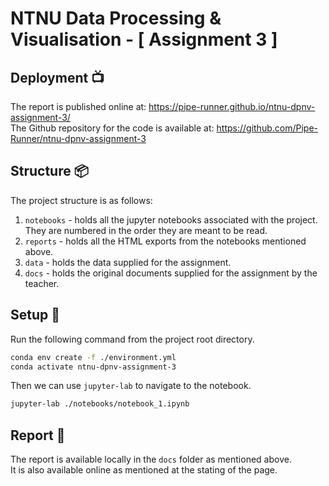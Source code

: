 # NTNU Data Processing & Visualisation - [ Assignment 3 ]
## Deployment 📺
The report is published online at: https://pipe-runner.github.io/ntnu-dpnv-assignment-3/  
The Github repository for the code is available at: https://github.com/Pipe-Runner/ntnu-dpnv-assignment-3
## Structure 📦
The project structure is as follows:  
1. `notebooks` - holds all the jupyter notebooks associated with the project. They are numbered in the order they are meant to be read.
2. `reports` - holds all the HTML exports from the notebooks mentioned above.
3. `data` - holds the data supplied for the assignment.
4. `docs` - holds the original documents supplied for the assignment by the teacher.

## Setup 🔧
Run the following command from the project root directory.  
```bash
conda env create -f ./environment.yml
conda activate ntnu-dpnv-assignment-3
```
Then we can use `jupyter-lab` to navigate to the notebook.  
```bash
jupyter-lab ./notebooks/notebook_1.ipynb
```
## Report 📔
The report is available locally in the `docs` folder as mentioned above.  
It is also available online as mentioned at the stating of the page.